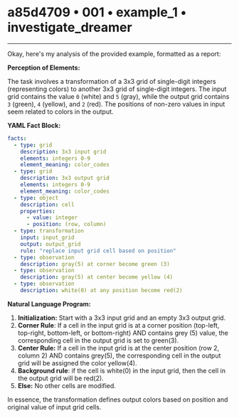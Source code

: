 # a85d4709 • 001 • example_1 • investigate_dreamer

---
Okay, here's my analysis of the provided example, formatted as a report:

**Perception of Elements:**

The task involves a transformation of a 3x3 grid of single-digit integers (representing colors) to another 3x3 grid of single-digit integers. The input grid contains the value `0` (white) and `5` (gray), while the output grid contains `3` (green), `4` (yellow), and `2` (red). The positions of non-zero values in input seem related to colors in the output.

**YAML Fact Block:**



```yaml
facts:
  - type: grid
    description: 3x3 input grid
    elements: integers 0-9
    element_meaning: color_codes
  - type: grid
    description: 3x3 output grid
    elements: integers 0-9
    element_meaning: color_codes
  - type: object
    description: cell
    properties:
      - value: integer
      - position: (row, column)
  - type: transformation
    input: input_grid
    output: output_grid
    rule: "replace input grid cell based on position"
  - type: observation
    description: gray(5) at corner become green (3)
  - type: observation
    description: gray(5) at center become yellow (4)
  - type: observation
    description: white(0) at any position become red(2)

```



**Natural Language Program:**

1.  **Initialization:** Start with a 3x3 input grid and an empty 3x3 output grid.
2.  **Corner Rule**: If a cell in the input grid is at a corner position (top-left, top-right, bottom-left, or bottom-right) AND contains grey (5) value, the corresponding cell in the output grid is set to green(3).
3.  **Center Rule:** If a cell in the input grid is at the center position (row 2, column 2) AND contains grey(5), the corresponding cell in the output grid will be assigned the color yellow(4).
4. **Background rule**: if the cell is white(0) in the input grid, then the cell in the output grid will be red(2).
5.  **Else:** No other cells are modified.

In essence, the transformation defines output colors based on position and original value of input grid cells.

